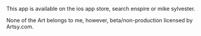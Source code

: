 

This app is available on the ios app store, search enspire or mike sylvester. 

None of the Art belongs to me, however, beta/non-production licensed by Artsy.com.

	  